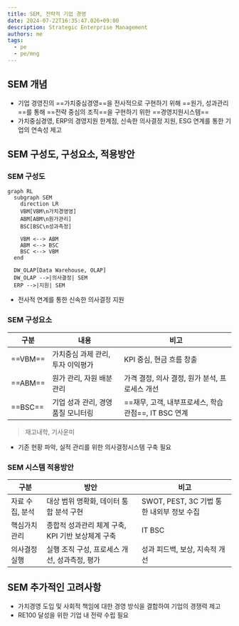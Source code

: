 ```yaml
---
title: SEM, 전략적 기업 경영
date: 2024-07-22T16:35:47.026+09:00
description: Strategic Enterprise Management
authors: me
tags: 
  - pe
  - pe/mng
---
```


## SEM 개념

- 기업 경영진의 ==가치중심경영==을 전사적으로 구현하기 위해 ==원가, 성과관리==를 통해 ==전략 중심의 조직==을 구현하기 위한 ==경영지원시스템==
- 가치중심경영, ERP의 경영지원 한계점, 신속한 의사결정 지원, ESG 연계를 통한 기업의 연속성 제고

## SEM 구성도, 구성요소, 적용방안

### SEM 구성도

```mermaid
graph RL
  subgraph SEM
    direction LR
    VBM[VBM\n가치경영영]
    ABM[ABM\n원가관리]
    BSC[BSC\n성과측정]

    VBM <--> ABM
    ABM <--> BSC
    BSC <--> VBM
  end

  DW_OLAP[Data Warehouse, OLAP]
  DW_OLAP -->|의사결정| SEM
  ERP -->|지원| SEM
```

- 전사적 연계를 통한 신속한 의사결정 지원

### SEM 구성요소

| 구분 | 내용 | 비고 |
| --- | --- | --- |
| ==VBM== | 가치중심 과제 관리, 투자 이익평가 | KPI 중심, 현금 흐름 창출 |
| ==ABM== | 원가 관리, 자원 배분 관리 | 가격 결정, 의사 결정, 원가 분석, 프로세스 개선 |
| ==BSC== | 기업 성과 관리, 경영 품질 모니터링 | ==재무, 고객, 내부프로세스, 학습 관점==, IT BSC 연계 |

> 재고내학, 기사운미

- 기존 현황 파악, 실적 관리를 위한 의사결정시스템 구축 필요

### SEM 시스템 적용방안

| 구분 | 방안 | 비고 |
| --- | --- | --- |
| 자료 수집, 분석 | 대상 범위 명확화, 데이터 통합 분석 구현 | SWOT, PEST, 3C 기법 통한 내외부 정보 수집 |
| 핵심가치 관리 | 종합적 성과관리 체계 구축, KPI 기반 보상체계 구축 | IT BSC |
| 의사결정 실행 | 실행 조직 구성, 프로세스 개선, 성과측정, 평가 | 성과 피드백, 보상, 지속적 개선 |

## SEM 추가적인 고려사항

- 가치경영 도입 및 사회적 책임에 대한 경영 방식을 결합하여 기업의 경쟁력 제고
- RE100 달성을 위한 기업 내 전략 수립 필요
